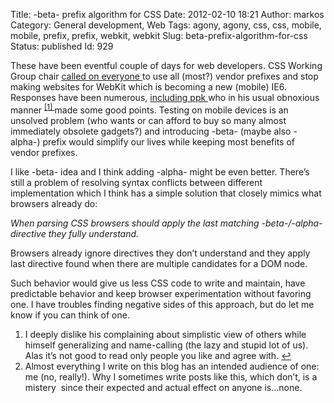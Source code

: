 Title: -beta- prefix algorithm for CSS
Date: 2012-02-10 18:21
Author: markos
Category: General development, Web
Tags: agony, agony, css, css, mobile, mobile, prefix, prefix, webkit, webkit
Slug: beta-prefix-algorithm-for-css
Status: published
Id: 929

<html>
 <body>
  <div>
   <p>
    These have been eventful couple of days for web developers. CSS Working Group chair
    <a href="http://www.glazman.org/weblog/dotclear/index.php?post/2012/02/09/CALL-FOR-ACTION%3A-THE-OPEN-WEB-NEEDS-YOU-NOW">
     called on everyone
    </a>
    to use all (most?) vendor prefixes and stop making websites for WebKit which is becoming a new (mobile) IE6. Responses have been numerous,
    <a href="http://www.quirksmode.org/blog/archives/2012/02/the_vendor_pref.html" title="PPK's first article about prefixes">
     including
    </a>
    <a href="http://www.quirksmode.org/blog/archives/2012/02/alpha_and_beta.html" title="PPK's follow up to first article">
     ppk
    </a>
    who in his usual obnoxious manner
    <sup>
     <a href="#beta-prefix-note-1" id="beta-prefix-1">
      [1]
     </a>
    </sup>
    made some good points. Testing on mobile devices is an unsolved problem (who wants or can afford to buy so many almost immediately obsolete gadgets?) and introducing -beta- (maybe also -alpha-) prefix would simplify our lives while keeping most benefits of vendor prefixes.
   </p>
   <p>
    I like -beta- idea and I think adding -alpha- might be even better. There’s still a problem of resolving syntax conflicts between different implementation which I think has a simple solution that closely mimics what browsers already do:
   </p>
   <p>
    <em>
     When parsing CSS browsers
    </em>
    <em>
     should apply the last matching -beta-/-alpha- directive they fully understand.
    </em>
   </p>
   <p>
    Browsers already ignore directives they don’t understand and they apply last directive found when there are multiple candidates for a DOM node.
   </p>
   <p>
    Such behavior would give us less CSS code to write and maintain, have predictable behavior and keep browser experimentation without favoring one. I have troubles finding negative sides of this approach, but do let me know if you can think of one.
   </p>
   <ol>
    <li id="beta-prefix-note-1">
     I deeply dislike his complaining about simplistic view of others while himself generalizing and name-calling (the lazy and stupid lot of us). Alas it’s not good to read only people you like and agree with.
     <a href="#beta-prefix-1">
      ↩
     </a>
    </li>
    <li>
     Almost everything I write on this blog has an intended  audience of one:  me (no, really!). Why I sometimes write posts like  this, which don’t, is a mistery  since their expected and actual effect on anyone  is…none.
    </li>
   </ol>
  </div>
 </body>
</html>